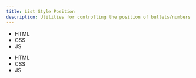 ```yaml
---
title: List Style Position
description: Utilities for controlling the position of bullets/numbers in lists.
---
```

<div>
	<table-utility prefix="list" property="list-style-position" class="mb-lg"></table-utility>
    <card-example>
		<div class="container flex justify-around h-full rounded-md bg-surface-1 p-24">
			<div class="flex">
				<ul class="list-disc list-inside bg-surface-4">
					<li>HTML</li>
					<li>CSS</li>
					<li>JS</li>
				</ul>
			</div>
			<div class="flex">
				<ul class="list-disc list-outside bg-surface-4">
					<li>HTML</li>
					<li>CSS</li>
					<li>JS</li>
				</ul>
			</div>
		</div>
    </card-example>
</div>